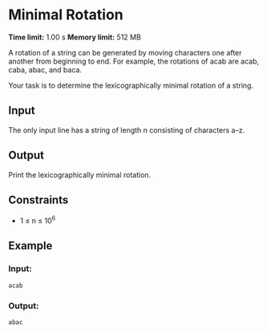 # Minimal Rotation
**Time limit:** 1.00 s **Memory limit:** 512 MB

A rotation of a string can be generated by moving characters one after another from beginning to end. For example, the rotations of acab are acab, caba, abac, and baca.

Your task is to determine the lexicographically minimal rotation of a string.

## Input

The only input line has a string of length n consisting of characters a–z.

## Output
Print the lexicographically minimal rotation.

## Constraints

- 1 &le; n &le;  10<sup>6</sup>



## Example
### Input:
```
acab
```
### Output:
```
abac
```  
